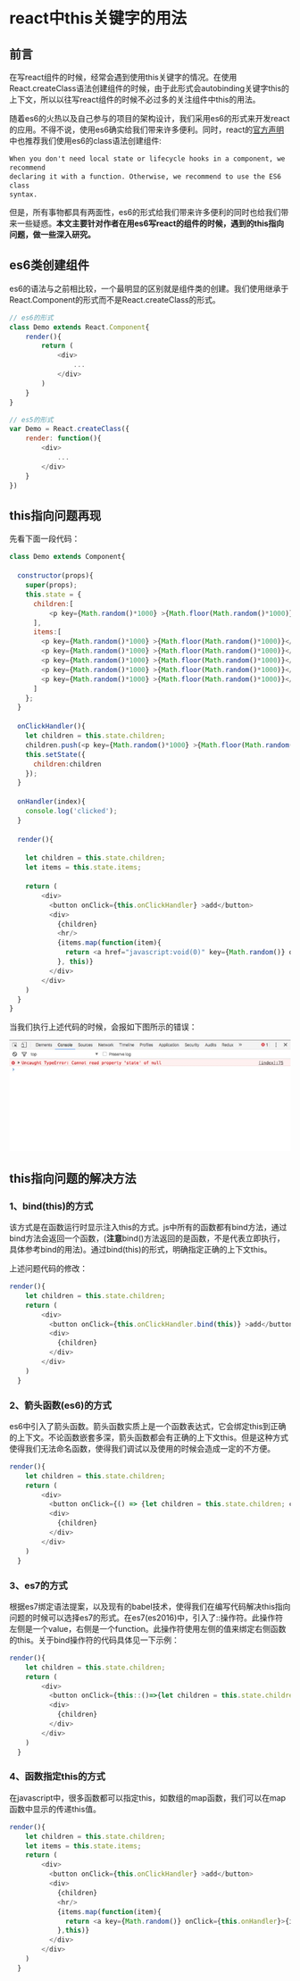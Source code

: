 # react中this关键字的用法

## 前言

在写react组件的时候，经常会遇到使用this关键字的情况。在使用React.createClass语法创建组件的时候，由于此形式会autobinding关键字this的上下文，所以以往写react组件的时候不必过多的关注组件中this的用法。

随着es6的火热以及自己参与的项目的架构设计，我们采用es6的形式来开发react的应用。不得不说，使用es6确实给我们带来许多便利。同时，react的[官方声明](https://facebook.github.io/react/docs/reusable-components.html#no-autobinding)中也推荐我们使用es6的class语法创建组件:

```
When you don't need local state or lifecycle hooks in a component, we recommend 
declaring it with a function. Otherwise, we recommend to use the ES6 class
syntax.
```


但是，所有事物都具有两面性，es6的形式给我们带来许多便利的同时也给我们带来一些疑惑。**本文主要针对作者在用es6写react的组件的时候，遇到的this指向问题，做一些深入研究。**

## es6类创建组件
es6的语法与之前相比较，一个最明显的区别就是组件类的创建。我们使用继承于React.Component的形式而不是React.createClass的形式。

```javascript
// es6的形式
class Demo extends React.Component{
	render(){
		return (
			<div>
				...
			</div>
		)
	}
}
```

```javascript
// es5的形式
var Demo = React.createClass({
	render: function(){
		<div>
			...
		</div>
	}
})
```

## this指向问题再现

先看下面一段代码：

```javascript
class Demo extends Component{

  constructor(props){
    super(props);
    this.state = {
      children:[
          <p key={Math.random()*1000} >{Math.floor(Math.random()*1000)}</p>
      ],
      items:[
        <p key={Math.random()*1000} >{Math.floor(Math.random()*1000)}</p>,
        <p key={Math.random()*1000} >{Math.floor(Math.random()*1000)}</p>,
        <p key={Math.random()*1000} >{Math.floor(Math.random()*1000)}</p>,
        <p key={Math.random()*1000} >{Math.floor(Math.random()*1000)}</p>,
        <p key={Math.random()*1000} >{Math.floor(Math.random()*1000)}</p>
      ]
    };
  }

  onClickHandler(){
    let children = this.state.children;
    children.push(<p key={Math.random()*1000} >{Math.floor(Math.random()*1000)}</p>);
    this.setState({
      children:children
    });
  }

  onHandler(index){
    console.log('clicked');
  }

  render(){

    let children = this.state.children;
    let items = this.state.items;

    return (
        <div>
          <button onClick={this.onClickHandler} >add</button>
          <div>
            {children}
            <hr/>
            {items.map(function(item){
              return <a href="javascript:void(0)" key={Math.random()} onClick={this.onHandler}>{item}</a>
            }, this)}
          </div>
        </div>
    )
  }
}
```

当我们执行上述代码的时候，会报如下图所示的错误：

![error](https://github.com/ToBeNumerOne/blog/blob/master/this-error.png)

## this指向问题的解决方法

### 1、bind(this)的方式
该方式是在函数运行时显示注入this的方式。js中所有的函数都有bind方法，通过bind方法会返回一个函数，(**注意**bind()方法返回的是函数，不是代表立即执行，具体参考bind的用法)。通过bind(this)的形式，明确指定正确的上下文this。

上述问题代码的修改：

```javascript
render(){
    let children = this.state.children;
    return (
        <div>
          <button onClick={this.onClickHandler.bind(this)} >add</button>
          <div>
            {children}
          </div>
        </div>
    )
  }
```

### 2、箭头函数(es6)的方式
es6中引入了箭头函数。箭头函数实质上是一个函数表达式，它会绑定this到正确的上下文。不论函数嵌套多深，箭头函数都会有正确的上下文this。但是这种方式使得我们无法命名函数，使得我们调试以及使用的时候会造成一定的不方便。

```javascript
render(){
    let children = this.state.children;
    return (
        <div>
          <button onClick={() => {let children = this.state.children; children.push(<p key={Math.random()*1000} >{Math.floor(Math.random()*1000)}</p>); this.setState({children:children});}} >add</button>
          <div>
            {children}
          </div>
        </div>
    )
  }
```

### 3、es7的方式
根据es7绑定语法提案，以及现有的babel技术，使得我们在编写代码解决this指向问题的时候可以选择es7的形式。在es7(es2016)中，引入了::操作符。此操作符左侧是一个value，右侧是一个function。此操作符使用左侧的值来绑定右侧函数的this。关于bind操作符的代码具体见一下示例：

```javascript
render(){
    let children = this.state.children;
    return (
        <div>
          <button onClick={this::()=>{let children = this.state.children; children.push(<p key={Math.random()*1000} >{Math.floor(Math.random()*1000)}</p>); this.setState({children:children});}} >add</button>
          <div>
            {children}
          </div>
        </div>
    )
  }
```

### 4、函数指定this的方式
在javascript中，很多函数都可以指定this，如数组的map函数，我们可以在map函数中显示的传递this值。

```javascript
render(){
    let children = this.state.children;
    let items = this.state.items;
    return (
        <div>
          <button onClick={this.onClickHandler} >add</button>
          <div>
            {children}
            <hr/>
            {items.map(function(item){
              return <a key={Math.random()} onClick={this.onHandler}>{item}</a>
            },this)}
          </div>
        </div>
    )
  }
```










